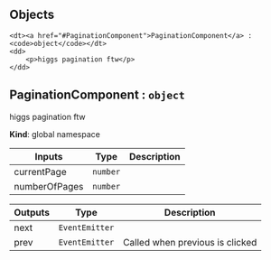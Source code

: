 ## Objects
<dl>

    <dt><a href="#PaginationComponent">PaginationComponent</a> : <code>object</code></dt>
    <dd>
        <p>higgs pagination ftw</p>
    </dd>

</dl>





<a name="PaginationComponent"></a>

## PaginationComponent : <code>object</code>
higgs pagination ftw


**Kind**: global namespace  

| Inputs | Type | Description |
| --- | --- | --- |
| currentPage | <code>number</code> | 
| numberOfPages | <code>number</code> | 

| Outputs | Type | Description |
| --- | --- | --- |
| next | <code>EventEmitter</code> | 
| prev | <code>EventEmitter</code> | Called when previous is clicked





